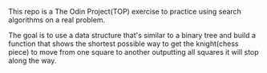 This repo is a The Odin Project(TOP) exercise to practice using search algorithms on a real problem.

The goal is to use a  data structure that's similar to a binary tree and build a function that shows the shortest possible way to get the knight(chess piece) to move from one square to another outputting all squares it will stop along the way.
